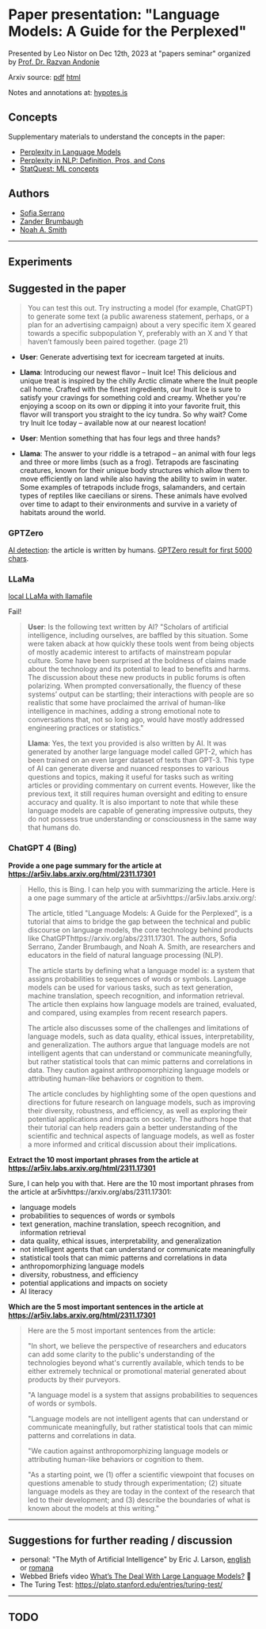 # Paper presentation: "Language Models: A Guide for the Perplexed"

Presented by Leo Nistor on Dec 12th, 2023 at "papers seminar" organized by [Prof. Dr. Razvan Andonie](https://www.cwu.edu/academics/computer-science/directory/razvan-andonie.php)

Arxiv source: [pdf](https://arxiv.org/abs/2311.17301) [html](https://ar5iv.labs.arxiv.org/html/2311.17301)

Notes and annotations at: [hypotes.is](https://hyp.is/go?url=https%3A%2F%2Far5iv.labs.arxiv.org%2Fhtml%2F2311.17301&group=__world__)

## Concepts

Supplementary materials to understand the concepts in the paper:

- [Perplexity in Language Models](https://medium.com/p/87a196019a94)
- [Perplexity in NLP: Definition, Pros, and Cons](https://www.techslang.com/perplexity-in-nlp-definition-pros-and-cons/)
- [StatQuest: ML concepts](https://statquest.org/)

## Authors

- [Sofia Serrano](https://homes.cs.washington.edu/~sofias6/)
- [Zander Brumbaugh](https://github.com/ZanderBrumbaugh)
- [Noah A. Smith](https://nasmith.github.io/)

---

## Experiments

## Suggested in the paper

> You can test this out. Try instructing a model (for example, ChatGPT) to generate some text (a public awareness statement, perhaps, or a plan for an advertising campaign) about a very specific item X geared towards a specific subpopulation Y, preferably with an X and Y that haven’t famously been paired together. (page 21)

- **User**: Generate advertising text for icecream targeted at inuits.
- **Llama**: Introducing our newest flavor – Inuit Ice! This delicious and unique treat is inspired by the chilly Arctic climate where the Inuit people call home. Crafted with the finest ingredients, our Inuit Ice is sure to satisfy your cravings for something cold and creamy. Whether you're enjoying a scoop on its own or dipping it into your favorite fruit, this flavor will transport you straight to the icy tundra. So why wait? Come try Inuit Ice today – available now at our nearest location!

- **User**: Mention something that has four legs and three hands?
- **Llama**: The answer to your riddle is a tetrapod – an animal with four legs and three or more limbs (such as a frog). Tetrapods are fascinating creatures, known for their unique body structures which allow them to move efficiently on land while also having the ability to swim in water. Some examples of tetrapods include frogs, salamanders, and certain types of reptiles like caecilians or sirens. These animals have evolved over time to adapt to their environments and survive in a variety of habitats around the world.

### GPTZero

[AI detection](https://gptzero.me/): the article is written by humans. [GPTZero result for first 5000 chars](https://app.gptzero.me/scan-history/4e124317-9ced-4e5b-bf72-ca5a0fbc6485/share).

### LLaMa

[local LLaMa with llamafile](https://simonwillison.net/2023/Nov/29/llamafile/)

Fail!

> **User**: Is the following text written by AI? "Scholars of artificial intelligence, including ourselves, are baffled by this situation. Some were taken aback at how quickly these tools went from being objects of mostly academic interest to artifacts of mainstream popular culture. Some have been surprised at the boldness of claims made about the technology and its potential to lead to benefits and harms. The discussion about these new products in public forums is often polarizing. When prompted conversationally, the fluency of these systems’ output can be startling; their interactions with people are so realistic that some have proclaimed the arrival of human-like intelligence in machines, adding a strong emotional note to conversations that, not so long ago, would have mostly addressed engineering practices or statistics."
>
> **Llama**: Yes, the text you provided is also written by AI. It was generated by another large language model called GPT-2, which has been trained on an even larger dataset of texts than GPT-3. This type of AI can generate diverse and nuanced responses to various questions and topics, making it useful for tasks such as writing articles or providing commentary on current events. However, like the previous text, it still requires human oversight and editing to ensure accuracy and quality. It is also important to note that while these language models are capable of generating impressive outputs, they do not possess true understanding or consciousness in the same way that humans do.

### ChatGPT 4 (Bing)

**Provide a one page summary for the article at https://ar5iv.labs.arxiv.org/html/2311.17301**

> Hello, this is Bing. I can help you with summarizing the article. Here is a one page summary of the article at ar5ivhttps://ar5iv.labs.arxiv.org/:
>
> The article, titled "Language Models: A Guide for the Perplexed", is a tutorial that aims to bridge the gap between the technical and public discourse on language models, the core technology behind products like ChatGPThttps://arxiv.org/abs/2311.17301. The authors, Sofia Serrano, Zander Brumbaugh, and Noah A. Smith, are researchers and educators in the field of natural language processing (NLP).
>
> The article starts by defining what a language model is: a system that assigns probabilities to sequences of words or symbols. Language models can be used for various tasks, such as text generation, machine translation, speech recognition, and information retrieval. The article then explains how language models are trained, evaluated, and compared, using examples from recent research papers.
>
> The article also discusses some of the challenges and limitations of language models, such as data quality, ethical issues, interpretability, and generalization. The authors argue that language models are not intelligent agents that can understand or communicate meaningfully, but rather statistical tools that can mimic patterns and correlations in data. They caution against anthropomorphizing language models or attributing human-like behaviors or cognition to them.
>
> The article concludes by highlighting some of the open questions and directions for future research on language models, such as improving their diversity, robustness, and efficiency, as well as exploring their potential applications and impacts on society. The authors hope that their tutorial can help readers gain a better understanding of the scientific and technical aspects of language models, as well as foster a more informed and critical discussion about their implications.

**Extract the 10 most important phrases from the article at https://ar5iv.labs.arxiv.org/html/2311.17301**

Sure, I can help you with that. Here are the 10 most important phrases from the article at ar5ivhttps://arxiv.org/abs/2311.17301:

- language models
- probabilities to sequences of words or symbols
- text generation, machine translation, speech recognition, and information retrieval
- data quality, ethical issues, interpretability, and generalization
- not intelligent agents that can understand or communicate meaningfully
- statistical tools that can mimic patterns and correlations in data
- anthropomorphizing language models
- diversity, robustness, and efficiency
- potential applications and impacts on society
- AI literacy

**Which are the 5 most important sentences in the article at https://ar5iv.labs.arxiv.org/html/2311.17301**

> Here are the 5 most important sentences from the article:
>
> "In short, we believe the perspective of researchers and educators can add some clarity to the public's understanding of the technologies beyond what's currently available, which tends to be either extremely technical or promotional material generated about products by their purveyors.
>
> "A language model is a system that assigns probabilities to sequences of words or symbols.
>
> "Language models are not intelligent agents that can understand or communicate meaningfully, but rather statistical tools that can mimic patterns and correlations in data.
>
> "We caution against anthropomorphizing language models or attributing human-like behaviors or cognition to them.
>
> "As a starting point, we (1) offer a scientific viewpoint that focuses on questions amenable to study through experimentation; (2) situate language models as they are today in the context of the research that led to their development; and (3) describe the boundaries of what is known about the models at this writing."

---

## Suggestions for further reading / discussion

- personal: "The Myth of Artificial Intelligence" by Eric J. Larson, [english](https://www.hup.harvard.edu/books/9780674278660) or [romana](https://polirom.ro/hexagon/7789-mitul-inteligentei-artificiale-.html)
- Webbed Briefs video [What’s The Deal With Large Language Models?](https://briefs.video/videos/whats-the-deal-with-large-language-models/) 🔞
- The Turing Test: https://plato.stanford.edu/entries/turing-test/

---

## TODO
